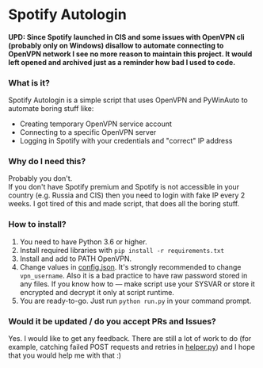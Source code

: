 # Spotify Autologin
#### UPD: Since Spotify launched in CIS and some issues with OpenVPN cli (probably only on Windows) disallow to automate connecting to OpenVPN network I see no more reason to maintain this project. It would left opened and archived just as a reminder how bad I used to code.
### What is it?
Spotify Autologin is a simple script that uses OpenVPN and PyWinAuto to automate boring stuff like:
- Creating temporary OpenVPN service account
- Connecting to a specific OpenVPN server
- Logging in Spotify with your credentials and "correct" IP address

### Why do I need this?
Probably you don't.  
If you don't have Spotify premium and Spotify is not accessible in your country (e.g. Russia and CIS) then you need to login with fake IP every 2 weeks. I got tired of this and made script, that does all the boring stuff.

### How to install?
1. You need to have Python 3.6 or higher.
2. Install required libraries with `pip install -r requirements.txt`
3. Install and add to PATH OpenVPN.
4. Change values in [config.json](config.json). It's strongly recommended to change `vpn_username`. Also it is a bad practice to have raw password stored in any files. If you know how to — make script use your SYSVAR or store it encrypted and decrypt it only at script runtime.
5. You are ready-to-go. Just run `python run.py` in your command prompt.

### Would it be updated / do you accept PRs and Issues?
Yes. I would like to get any feedback. There are still a lot of work to do (for example, catching failed POST requests and retries in [helper.py](helper.py)) and I hope that you would help me with that :)

